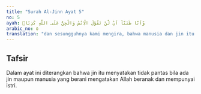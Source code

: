 ```yaml
---
title: "Surah Al-Jinn Ayat 5"
no: 5
ayah: وَّاَنَّا ظَنَنَّآ اَنْ لَّنْ تَقُوْلَ الْاِنْسُ وَالْجِنُّ عَلَى اللّٰهِ كَذِبًاۙ
arabic_no: ٥
translation: "dan sesungguhnya kami mengira, bahwa manusia dan jin itu tidak akan mengatakan perkataan yang dusta terhadap Allah, "
---
```


## Tafsir

Dalam ayat ini diterangkan bahwa jin itu menyatakan tidak pantas bila ada jin maupun manusia yang berani mengatakan Allah beranak dan mempunyai istri.